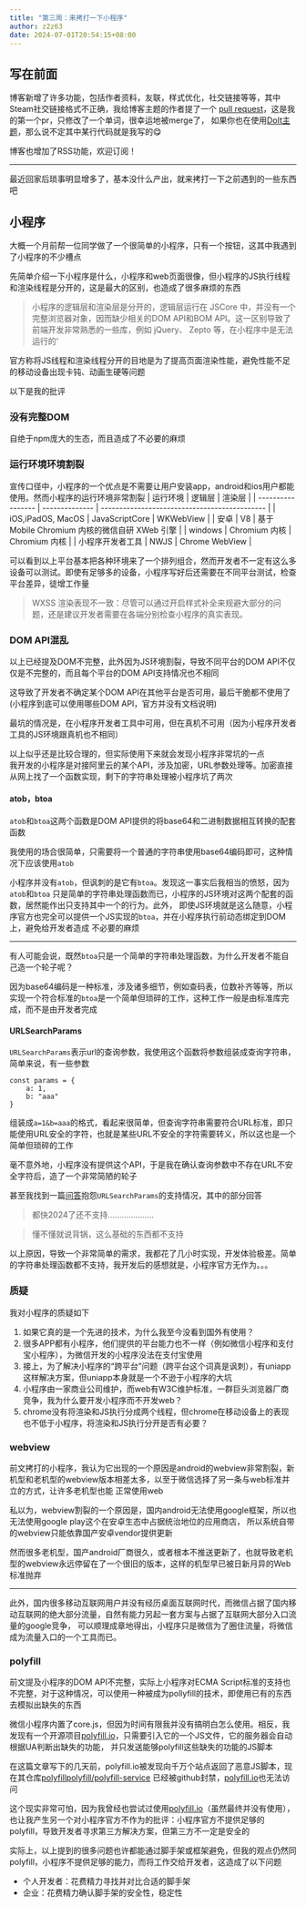 ```yaml
---
title: "第三周：来拷打一下小程序"
author: z2z63
date: 2024-07-01T20:54:15+08:00
---
```

## 写在前面
博客新增了许多功能，包括作者资料，友联，样式优化，社交链接等等，其中Steam社交链接格式不正确，我给博客主题的作者提了一个
[pull request](https://github.com/HEIGE-PCloud/DoIt/pull/1311)，这是我的第一个pr，只修改了一个单词，很幸运地被merge了，
如果你也在使用[DoIt主题](https://github.com/HEIGE-PCloud/DoIt)，那么说不定其中某行代码就是我写的😋

博客也增加了RSS功能，欢迎订阅！

---
最近回家后琐事明显增多了，基本没什么产出，就来拷打一下之前遇到的一些东西吧
## 小程序
大概一个月前帮一位同学做了一个很简单的小程序，只有一个按钮，这其中我遇到了小程序的不少槽点  

先简单介绍一下小程序是什么，小程序和web页面很像，但小程序的JS执行线程和渲染线程是分开的，这是最大的区别，也造成了很多麻烦的东西
> 小程序的逻辑层和渲染层是分开的，逻辑层运行在 JSCore 中，并没有一个完整浏览器对象，因而缺少相关的DOM API和BOM API。这一区别导致了前端开发非常熟悉的一些库，例如 jQuery、 Zepto 等，在小程序中是无法运行的'

官方称将JS线程和渲染线程分开的目地是为了提高页面渲染性能，避免性能不足的移动设备出现卡钝、动画生硬等问题  

以下是我的批评
### 没有完整DOM
自绝于npm庞大的生态，而且造成了不必要的麻烦
### 运行环境环境割裂
宣传口径中，小程序的一个优点是不需要让用户安装app，android和ios用户都能使用。然而小程序的运行环境非常割裂
| 运行环境          | 逻辑层         | 渲染层                                        |
| ----------------- | -------------- | --------------------------------------------- |
| iOS,iPadOS, MacOS | JavaScriptCore | WKWebView                                     |
| 安卓              | V8             | 基于 Mobile Chromium 内核的微信自研 XWeb 引擎 |
| windows           | Chromium 内核  | Chromium 内核                                 |
| 小程序开发者工具  | NWJS           | Chrome WebView                                |

可以看到以上平台基本把各种环境来了一个排列组合，然而开发者不一定有这么多设备可以测试。即使有足够多的设备，小程序写好后还需要在不同平台测试，检查平台差异，徒增工作量
> WXSS 渲染表现不一致：尽管可以通过开启样式补全来规避大部分的问题，还是建议开发者需要在各端分别检查小程序的真实表现。

### DOM API混乱
以上已经提及DOM不完整，此外因为JS环境割裂，导致不同平台的DOM API不仅仅是不完整的，而且每个平台的DOM API支持情况也不相同  

这导致了开发者不确定某个DOM API在其他平台是否可用，最后干脆都不使用了(小程序到底可以使用哪些DOM API，官方并没有文档说明)  

最坑的情况是，在小程序开发者工具中可用，但在真机不可用（因为小程序开发者工具的JS环境跟真机也不相同）

以上似乎还是比较合理的，但实际使用下来就会发现小程序非常坑的一点  
我开发的小程序是对接阿里云的某个API，涉及加密，URL参数处理等。加密直接从网上找了一个函数实现，剩下的字符串处理被小程序坑了两次
#### atob，btoa
`atob`和`btoa`这两个函数是DOM API提供的将base64和二进制数据相互转换的配套函数

我使用的场合很简单，只需要将一个普通的字符串使用base64编码即可，这种情况下应该使用`atob`  

小程序并没有`atob`，但讽刺的是它有`btoa`。发现这一事实后我相当的愤怒，因为`atob`和`btoa`
只是简单的字符串处理函数而已，小程序的JS环境对这两个配套的函数，居然能作出只支持其中一个的行为。此外，
即使JS环境就是这么随意，小程序官方也完全可以提供一个JS实现的`btoa`，并在小程序执行前动态绑定到DOM上，避免给开发者造成
不必要的麻烦

---
有人可能会说，既然`btoa`只是一个简单的字符串处理函数，为什么开发者不能自己造一个轮子呢？  

因为base64编码是一种标准，涉及诸多细节，例如查码表，位数补齐等等，所以实现一个符合标准的`btoa`是一个简单但琐碎的工作，这种工作一般是由标准库完成，而不是由开发者完成

#### URLSearchParams
`URLSearchParams`表示url的查询参数，我使用这个函数将参数组装成查询字符串，简单来说，有一些参数
```JS
const params = {
    a: 1,
    b: "aaa"
}
```
组装成`a=1&b=aaa`的格式，看起来很简单，但查询字符串需要符合URL标准，即只能使用URL安全的字符，也就是某些URL不安全的字符需要转义，所以这也是一个简单但琐碎的工作  

毫不意外地，小程序没有提供这个API，于是我在确认查询参数中不存在URL不安全字符后，造了一个非常简陋的轮子  

甚至我找到一篇[问答](https://developers.weixin.qq.com/community/develop/doc/0000ca3a11038844e2c7af62656800?highLine=URLSearchParams)抱怨`URLSearchParams`的支持情况，其中的部分回答
> 都快2024了还不支持....................

> 懂不懂就说背锅，这么基础的东西都不支持


以上原因，导致一个非常简单的需求，我都花了几小时实现，开发体验极差。简单的字符串处理函数都不支持，我开发后的感想就是，小程序官方无作为。。。  

### 质疑
我对小程序的质疑如下
1. 如果它真的是一个先进的技术，为什么我至今没看到国外有使用？
2. 很多APP都有小程序，他们提供的平台能力也不一样（例如微信小程序和支付宝小程序），为微信开发的小程序没法在支付宝使用
3. 接上，为了解决小程序的“跨平台”问题（跨平台这个词真是讽刺），有uniapp这样解决方案，但uniapp本身就是一个不逊于小程序的大坑
4. 小程序由一家商业公司维护，而web有W3C维护标准，一群巨头浏览器厂商竞争，我为什么要开发小程序而不开发web？
5. chrome没有将渲染和JS执行分成两个线程，但chrome在移动设备上的表现也不低于小程序，将渲染和JS执行分开是否有必要？
   
### webview
前文拷打的小程序，我认为它出现的一个原因是android的webview非常割裂，新机型和老机型的webview版本相差太多，以至于微信选择了另一条与web标准并立的方式，让许多老机型也能
正常使用web

私以为，webview割裂的一个原因是，国内android无法使用google框架，所以也无法使用google play这个在安卓生态中占据统治地位的应用商店， 所以系统自带的webview只能依靠国产安卓vendor提供更新  

然而很多老机型，国产android厂商很久，或者根本不推送更新了，也就导致老机型的webview永远停留在了一个很旧的版本，这样的机型早已被日新月异的Web标准抛弃  

---
此外，国内很多移动互联网用户并没有经历桌面互联网时代，而微信占据了国内移动互联网的绝大部分流量，自然有能力另起一套方案与占据了互联网大部分入口流量的google竞争，
可以顺理成章地得出，小程序只是微信为了圈住流量，将微信成为流量入口的一个工具而已。

### polyfill
前文提及小程序的DOM API不完整，实际上小程序对ECMA Script标准的支持也不完整，对于这种情况，可以使用一种被成为pollyfill的技术，即使用已有的东西去模拟出缺失的东西  

微信小程序内置了core.js，但因为时间有限我并没有搞明白怎么使用。相反，我发现有一个开源项目[polyfill.io](https://polyfill.io)，只需要引入它的一个JS文件，它的服务器会自动根据UA判断出缺失的功能，
并只发送能够polyfill这些缺失的功能的JS脚本

在这篇文章写下的几天前，polyfill.io被发现向千万个站点返回了恶意JS脚本，现在其仓库[polyfillpolyfill/polyfill-service](https://github.com/polyfillpolyfill/polyfill-service)
已经被github封禁，[polyfill.io](https://polyfill.io)也无法访问  

这个现实非常可怕，因为我曾经也尝试过使用[polyfill.io](https://polyfill.io)（虽然最终并没有使用），也让我产生另一个对小程序官方不作为的批评：小程序官方不提供足够的polyfill，导致开发者寻求第三方解决方案，但第三方不一定是安全的


实际上，以上提到的很多问题也许都能通过脚手架或框架避免，但我的观点仍然同polyfill，小程序不提供足够的能力，而将工作交给开发者，这造成了以下问题
- 个人开发者：花费精力寻找并对比合适的脚手架
- 企业：花费精力确认脚手架的安全性，稳定性
